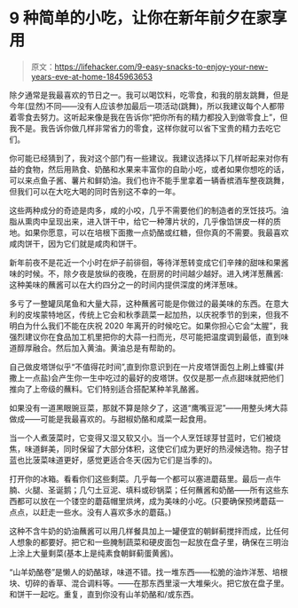 # 9 种简单的小吃，让你在新年前夕在家享用

> 原文：<https://lifehacker.com/9-easy-snacks-to-enjoy-your-new-years-eve-at-home-1845963653>

除夕通常是我最喜欢的节日之一。我可以喝饮料，吃零食，和我的朋友跳舞，但是今年(显然)不同——没有人应该参加最后一项活动(跳舞)，所以我建议每个人都带着零食去努力。这听起来像是我在告诉你“把你所有的精力都投入到做零食上”，但我不是。我告诉你做几样非常省力的零食，这样你就可以省下宝贵的精力去吃它们。

你可能已经猜到了，我对这个部门有一些建议。我建议选择以下几样听起来对你有益的食物，然后用熟食、奶酪和水果来丰富你的自助小吃，或者如果你想吃的话，可以来点鱼子酱、薯片和鲜奶油。我们也许不能手里拿着一辆香槟酒车整夜跳舞，但我们可以在大吃大喝的同时告别这不幸的一年。

这些两种成分的奇迹是肉多，咸的小咬，几乎不需要他们的制造者的烹饪技巧。油脂从熏肉中呈现出来，进入饼干中，给它一种薄片状的，几乎像馅饼皮一样的质地。如果你愿意，可以在培根下面撒一点奶酪或红糖，但你真的不需要。我最喜欢咸肉饼干，因为它们就是咸肉和饼干。

新年前夜不是花近一个小时在炉子前徘徊，等待洋葱转变成它们辛辣的甜味和果酱味的时候。不，除夕夜是放纵的夜晚，在厨房的时间越少越好。进入烤洋葱蘸酱:这种美味的蘸酱可以在大约四分之一的时间内提供深度的烤洋葱味。

多亏了一整罐凤尾鱼和大量大蒜，这种蘸酱可能是你做过的最美味的东西。在意大利的皮埃蒙特地区，传统上它会和秋季蔬菜一起加热，以庆祝季节的到来，但我不明白为什么我们不能在庆祝 2020 年离开的时候吃它。如果你担心它会“太腥”，我强烈建议你在食品加工机里把你的大蒜一扫而光，尽可能把温度调到最低，直到味道醇厚融合。然后加入黄油。黄油总是有帮助的。

自己做皮塔饼似乎“不值得花时间”,直到你意识到在一片皮塔饼面包上刷上蜂蜜(并撒上一点盐)会产生你一生中吃过的最好的皮塔饼。仅仅是那一点点甜味就把他们推向了上帝级的蘸料。它们特别适合搭配某种羊乳酪酱。

如果没有一道黑眼豌豆菜，那就不算是除夕了，这道“鹰嘴豆泥”——用整头烤大蒜做成——可能是我最喜欢的。与甜椒奶酪和咸菜一起食用。

当一个人煮菠菜时，它变得又湿又软又小。当一个人烹饪球芽甘蓝时，它们被烧焦，味道鲜美，同时保留了大部分体积，这使它们成为更好的热浸候选物。抱子甘蓝也比菠菜味道更好，感觉更适合冬天(因为它们是当季的)。

打开你的冰箱。看看你们这些剩菜。几乎每一个都可以塞进蘑菇里。最后一点牛腩、火腿、圣诞鹅；几勺土豆泥、填料或砂锅菜；任何蘸酱和奶酪——所有这些东西都可以放在一个镂空的蘑菇帽里烘烤，成为美味的小吃。(只要确保预烤蘑菇一点点，以赶走一些水。没有人喜欢多水的蘑菇。)

这种不含牛奶的奶油蘸酱可以用几样餐具加上一罐便宜的朝鲜蓟搅拌而成，比任何人想象的都要好。把它和一些腌制蔬菜和硬皮面包一起放在盘子里，确保在三明治上涂上大量剩菜(基本上是纯素食朝鲜蓟蛋黄酱)。

“山羊奶酪卷”是懒人的奶酪球，味道不错。找一堆东西——松脆的油炸洋葱、培根块、切碎的香草、混合调料等。——在那东西里滚一大堆柴火。把它放在盘子里。和饼干一起吃。重复，直到你没有山羊奶酪和/或东西。